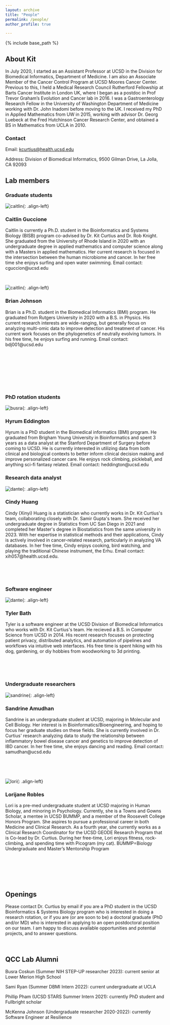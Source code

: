 ```yaml
---
layout: archive
title: "People"
permalink: /people/
author_profile: true

---
```


{% include base_path %}



<h2>About Kit</h2>

In July 2020, I started as an Assistant Professor at UCSD in the Division for Biomedical Informatics, Department of Medicine. I am also an Associate Member of the Cancer Control Program at UCSD Moores Cancer Center. Previous to this, I held a Medical Research Council Rutherford Fellowship at Barts Cancer Institute in London UK, where I began as a postdoc in Prof Trevor Graham’s Evolution and Cancer lab in 2016. I was a Gastroenterology Research Fellow in the University of Washington Department of Medicine working with Dr. John Inadomi before moving to the UK. I received my PhD in Applied Mathematics from UW in 2015, working with advisor Dr. Georg Luebeck at the Fred Hutchinson Cancer Research Center, and obtained a BS in Mathematics from UCLA in 2010. 

<h3>Contact</h3>

Email: kcurtius@health.ucsd.edu

Address: Division of Biomedical Informatics, 9500 Gilman Drive, La Jolla, CA 92093

<h2>Lab members</h2>

<h3>Graduate students</h3>

![caitlin](/images/CaitlinGuccione_small.png){: .align-left}
<h3>Caitlin Guccione</h3>
Caitlin is currently a Ph.D. student in the Bioinformatics and Systems Biology (BISB) program co-advised by Dr. Kit Curtius and Dr. Rob Knight. She graduated from the University of Rhode Island in 2020 with an undergraduate degree in applied mathematics and computer science along with a Masters in applied mathematics. Her current research is focused in the intersection between the human microbiome and cancer. In her free time she enjoys surfing and open water swimming. Email contact: cguccion@ucsd.edu

&nbsp;


![caitlin](/images/Brian_johnson_headshot_small.jpg){: .align-left}
<h3>Brian Johnson</h3>
Brian is a Ph.D. student in the Biomedical Informatics (BMI) program. He graduated from Rutgers University in 2020 with a B.S. in Physics. His current research interests are wide-ranging, but generally focus on analyzing multi-omic data to improve detection and treatment of cancer. His current work focuses on the phylogenetics of neutrally evolving tumors. In his free time, he enjoys surfing and running. Email contact: bdj001@ucsd.edu

&nbsp;

&nbsp;

&nbsp;

&nbsp;

<h3>PhD rotation students</h3>

![busra](/images/HyrumEddington_headshot.jpg){: .align-left}
<h3>Hyrum Eddington</h3>
Hyrum is a PhD student in the Biomedical informatics (BMI) program. He graduated from Brigham Young University in Bioinformatics and spent 3 years as a data analyst at the Stanford Department of Surgery before coming to UCSD. He is currently interested in utilizing data from both clinical and biological contexts to better inform clinical decision making and improve personalized cancer care. He enjoys rock climbing, pickleball, and anything sci-fi fantasy related. Email contact: heddington@ucsd.edu


<h3>Research data analyst</h3>

![dante](/images/CindyH_headshot.jpg){: .align-left}
<h3>Cindy Huang</h3>
Cindy (Xinyi) Huang is a statistician who currently works in Dr. Kit Curtius's team, collaborating closely with Dr. Samir Gupta's team. She received her undergraduate degree in Statistics from UC San Diego in 2021 and completed her Master's degree in Biostatistics from the same university in 2023. With her expertise in statistical methods and their applications, Cindy is actively involved in cancer-related research, particularly in analyzing VA databases. In her free time, Cindy enjoys cooking, bird watching, and playing the traditional Chinese instrument, the Erhu. Email contact: xih057@health.ucsd.edu.

&nbsp;

&nbsp; 

<h3>Software engineer</h3>

![dante](/images/TylerBath_headshot.jpg){: .align-left}
<h3>Tyler Bath</h3>
Tyler is a software engineer at the UCSD Division of Biomedical Informatics who works with Dr. Kit Curtius's team. He recieved a B.S. in Computer Science from UCSD in 2014. His recent research focuses on protecting patient privacy, distributed analytics, and automation of pipelines and workflows via intuitive web interfaces. His free time is spent hiking with his dog, gardening, or diy hobbies from woodworking to 3d printing.

&nbsp;

&nbsp; 

<h3>Undergraduate researchers</h3>

![sandrine](/images/SandrineAmudhan.png){: .align-left}
<h3>Sandrine Amudhan</h3>
Sandrine is an undergraduate student at UCSD, majoring in Molecular and Cell Biology. Her interest is in Bioinformatics/Bioengineering, and hoping to focus her graduate studies on these fields. She is currently involved in Dr. Curtius' research analyzing data to study the relationship between inflammatory bowel disease cancer and genetics to improve detection of IBD cancer. In her free time, she enjoys dancing and reading. Email contact: samudhan@ucsd.edu

&nbsp;

&nbsp; 

![lori](/images/LorijaneRobles_headshot.jpg){: .align-left}
<h3>Lorijane Robles</h3>
Lori is a pre-med undergraduate student at UCSD majoring in Human Biology, and minoring in Psychology. Currently, she is a Towns and Gowns Scholar, a mentee in UCSD BUMMP, and a member of the Roosevelt College Honors Program. She aspires to pursue a professional career in both Medicine and Clinical Research. As a fourth year, she currently works as a Clinical Research Coordinator for the UCSD GEODE Research Program that is Co-lead by Dr. Curtius. During her free-time, Lori enjoys fitness, rock-climbing, and spending time with Picogram (my cat).
BUMMP=Biology Undergraduate and Master’s Mentorship Program

&nbsp; 

&nbsp; 

&emsp;

<h2>Openings</h2>

 Please contact Dr. Curtius by email if you are a PhD student in the UCSD Bioinformatics & Systems Biology program who is interested in doing a research rotation, or if you are (or are soon to be) a doctoral graduate (PhD and/or MD) who is interested in applying to an open postdoctoral position on our team. I am happy to discuss available opportunities and potential projects, and to answer questions. 


&nbsp;


<h2>QCC Lab Alumni</h2>

Busra Coskun (Summer NIH STEP-UP researcher 2023): current senior at Lower Merion High School 

Sami Ryan (Summer DBMI Intern 2022): current undergraduate at UCLA

Phillip Pham (UCSD STARS Summer Intern 2021): currently PhD student and Fullbright scholar 

McKenna Johnson (Undergraduate researcher 2020-2022): currently Software Engineer at Resilience
